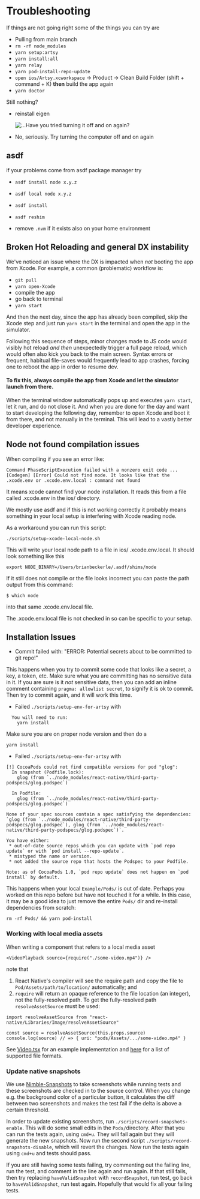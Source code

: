 # Troubleshooting

If things are not going right some of the things you can try are

- Pulling from main branch
- `rm -rf node_modules`
- `yarn setup:artsy`
- `yarn install:all`
- `yarn relay`
- `yarn pod-install-repo-update`
- `open ios/Artsy.xcworkspace` -> Product -> Clean Build Folder (shift + command + K) **then** build the app again
- `yarn doctor`

Still nothing?

- reinstall eigen

  ![...Have you tried turning it off and on again?](https://y.yarn.co/1ab70c93-fce1-460d-8575-3bac5a666e96_text.gif)

- No, seriously. Try turning the computer off and on again

## asdf

if your problems come from asdf package manager try

- `asdf install node x.y.z`
- `asdf local node x.y.z`

- `asdf install`
- `asdf reshim`

- remove `.nvm` if it exists also on your home environment

## Broken Hot Reloading and general DX instability

We've noticed an issue where the DX is impacted when _not_ booting the app from Xcode. For example, a common (problematic) workflow is:

- `git pull`
- `yarn open-Xcode`
- compile the app
- go back to terminal
- `yarn start`

And then the next day, since the app has already been compiled, skip the Xcode step and just run `yarn start` in the terminal and open the app in the simulator.

Following this sequence of steps, minor changes made to JS code would visibly hot reload _and then_ unexpectedly trigger a full page reload, which would often also kick you back to the main screen. Syntax errors or frequent, habitual file-saves would frequently lead to app crashes, forcing one to reboot the app in order to resume dev.

#### To fix this, always compile the app from Xcode and let the simulator launch from there.

When the terminal window automatically pops up and executes `yarn start`, let it run, and do not close it. And when you are done for the day and want to start developing the following day, remember to open Xcode and boot it from there, and not manually in the terminal. This will lead to a vastly better developer experience.

## Node not found compilation issues

When compiling if you see an error like:

`Command PhaseScriptExecution failed with a nonzero exit code ...[Codegen] [Error] Could not find node. It looks like that the .xcode.env or .xcode.env.local : command not found`

It means xcode cannot find your node installation. It reads this from a file called .xcode.env in the ios/ directory.

We mostly use asdf and if this is not working correctly it probably means something in your local setup is interfering with Xcode reading node.

As a workaround you can run this script:

`./scripts/setup-xcode-local-node.sh`

This will write your local node path to a file in ios/ .xcode.env.local. It should look something like this

`export NODE_BINARY=/Users/brianbeckerle/.asdf/shims/node`

If it still does not compile or the file looks incorrect you can paste the path output from this command:

`$ which node`

into that same .xcode.env.local file.

The .xcode.env.local file is not checked in so can be specific to your setup.

## Installation Issues

- Commit failed with: "ERROR: Potential secrets about to be committed to git repo!"

This happens when you try to commit some code that looks like a secret, a key, a token, etc.
Make sure what you are committing has no sensitive data in it.
If you are sure is it _not_ sensitive data, then you can add an inline comment containing `pragma: allowlist secret`, to signify it is ok to commit. Then try to commit again, and it will work this time.

- Failed `./scripts/setup-env-for-artsy` with

```
  You will need to run:
    yarn install
```

Make sure you are on proper node version and then do a

```
yarn install
```

- Failed `./scripts/setup-env-for-artsy` with

```
[!] CocoaPods could not find compatible versions for pod "glog":
  In snapshot (Podfile.lock):
    glog (from `../node_modules/react-native/third-party-podspecs/glog.podspec`)

  In Podfile:
    glog (from `../node_modules/react-native/third-party-podspecs/glog.podspec`)

None of your spec sources contain a spec satisfying the dependencies: `glog (from `../node_modules/react-native/third-party-podspecs/glog.podspec`), glog (from `../node_modules/react-native/third-party-podspecs/glog.podspec`)`.

You have either:
 * out-of-date source repos which you can update with `pod repo update` or with `pod install --repo-update`.
 * mistyped the name or version.
 * not added the source repo that hosts the Podspec to your Podfile.

Note: as of CocoaPods 1.0, `pod repo update` does not happen on `pod install` by default.
```

This happens when your local `Example/Pods/` is out of date. Perhaps you worked on this repo before but have not
touched it for a while. In this case, it may be a good idea to just remove the entire `Pods/` dir and re-install
dependencies from scratch:

```
rm -rf Pods/ && yarn pod-install
```

### Working with local media assets

When writing a component that refers to a local media asset

```tsx
<VideoPlayback source={require("./some-video.mp4")} />
```

note that

1. React Native's compiler will see the require path and copy the file to `Pod/Assets/path/to/location/` automatically; and
2. `require` will return an opaque reference to the file location (an integer), not the fully-resolved path. To get the fully-resolved path `resolveAssetSource` must be used:

```tsx
import resolveAssetSource from "react-native/Libraries/Image/resolveAssetSource"

const source = resolveAssetSource(this.props.source)
console.log(source) // => { uri: "pods/Assets/.../some-video.mp4" }
```

See [Video.tsx](https://github.com/artsy/emission/blob/master/src/lib/Components/Video.tsx) for an example implementation and [here](https://facebook.github.io/react-native/docs/images#static-non-image-resources) for a list of supported file formats.

### Update native snapshots

We use [Nimble-Snapshots](https://github.com/ashfurrow/Nimble-Snapshots) to take screenshots while running tests and
these screenshots are checked in to the source control. When you change e.g. the background color of a particular
button, it calculates the diff between two screenshots and makes the test fail if the delta is above a certain
threshold.

In order to update existing screenshots, run `./scripts/record-snapshots-enable`. This will do some small edits in the `Pods/`directory. After that you can run the tests again, using `cmd+u`. They will fail again but they will generate the new snapshots. Now run the second script `./scripts/record-snapshots-disable`, which will revert the changes. Now run the tests again using `cmd+u` and tests should pass.

If you are still having some tests failing, try commenting out the failing line, run the test, and comment in the line again and run again. If that still fails, then try replacing `haveValidSnapshot` with `recordSnapshot`, run test, go back to `haveValidSnapshot`, run test again. Hopefully that would fix all your failing tests.
